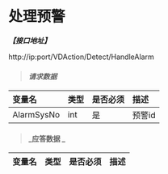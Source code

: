 # 处理预警

_**【接口地址】**_

http://ip:port/VDAction/Detect/HandleAlarm

> #### _请求数据_

| 变量名 | 类型 | 是否必须 | 描述 |
| :--- | :--- | :--- | :--- |
| AlarmSysNo | int | 是 | 预警id |


> #### _应答数据 _

| 变量名 | 类型 | 是否必须 | 描述 |
| :--- | :--- | :--- | :--- |


